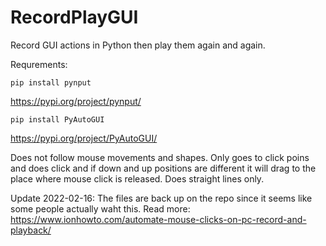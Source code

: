 # RecordPlayGUI
Record GUI actions in Python then play them again and again.


Requrements:

<code>pip install pynput</code> 

https://pypi.org/project/pynput/


<code>pip install PyAutoGUI</code>

https://pypi.org/project/PyAutoGUI/

Does not follow mouse movements and shapes. 
Only goes to click poins and does click and if down and up positions are different it will drag to the place where mouse click is released.
Does straight lines only.

Update 2022-02-16: The files are back up on the repo since it seems like some people actually waht this.
Read more: https://www.ionhowto.com/automate-mouse-clicks-on-pc-record-and-playback/
